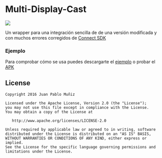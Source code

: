 # Multi-Display-Cast

[![](https://jitpack.io/v/munix/Multi-Display-Cast.svg)](https://jitpack.io/#munix/Multi-Display-Cast)

Un wrapper para una integración sencilla de de una versión modificada y con muchos errores corregidos de [Connect SDK](http://www.svlconnectsdk.com/)

### Ejemplo

Para comprobar cómo se usa puedes descargarte el [ejemplo](https://github.com/munix/Multi-Display-Cast/tree/master/demo) o probar el [APK](https://github.com/munix/Multi-Display-Cast/raw/master/demo.apk)


License
-------

    Copyright 2016 Juan Pablo Muñiz

    Licensed under the Apache License, Version 2.0 (the "License");
    you may not use this file except in compliance with the License.
    You may obtain a copy of the License at

       http://www.apache.org/licenses/LICENSE-2.0

    Unless required by applicable law or agreed to in writing, software
    distributed under the License is distributed on an "AS IS" BASIS,
    WITHOUT WARRANTIES OR CONDITIONS OF ANY KIND, either express or implied.
    See the License for the specific language governing permissions and
    limitations under the License.
   